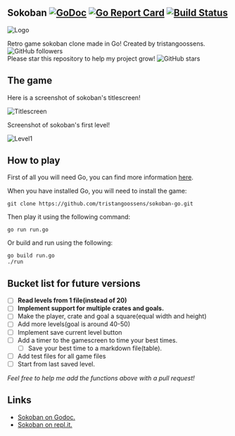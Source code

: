 ## Sokoban [![GoDoc](https://godoc.org/github.com/tristangoossens/sokoban-go?status.svg)](https://godoc.org/github.com/tristangoossens/sokoban-go) [![Go Report Card](https://goreportcard.com/badge/github.com/tristangoossens/sokoban-go)](https://goreportcard.com/report/github.com/tristangoossens/sokoban-go) [![Build Status](https://travis-ci.com/tristangoossens/sokoban-go.svg?branch=master)](https://travis-ci.com/tristangoossens/sokoban-go)

![Logo](https://github.com/tristangoossens/sokoban-go/blob/master/images/logo.png)

Retro game sokoban clone made in Go! Created by tristangoossens. ![GitHub followers](https://img.shields.io/github/followers/tristangoossens?style=social)  
Please star this repository to help my project grow! ![GitHub stars](https://img.shields.io/github/stars/tristangoossens/sokoban-go?style=social)

## The game

Here is a screenshot of sokoban's titlescreen! 

![Titlescreen](https://github.com/tristangoossens/sokoban-go/blob/master/images/game-titlescreen.png)

Screenshot of sokoban's first level!

![Level1](https://github.com/tristangoossens/sokoban-go/blob/master/images/game-gamescreen.png)

## How to play

First of all you will need Go, you can find more information [here](https://golang.org/).

When you have installed Go, you will need to install the game:

```shell
git clone https://github.com/tristangoossens/sokoban-go.git
```

Then play it using the following command:

```shell
go run run.go
```

Or build and run using the following:

```
go build run.go
./run
```

## Bucket list for future versions

- [ ] **Read levels from 1 file(instead of 20)**
- [ ] **Implement support for multiple crates and goals.**
- [ ] Make the player, crate and goal a square(equal width and height)
- [ ] Add more levels(goal is around 40-50)
- [ ] Implement save current level button
- [ ] Add a timer to the gamescreen to time your best times.
    - [ ] Save your best time to a markdown file(table).
- [ ] Add test files for all game files
- [ ] Start from last saved level.

*Feel free to help me add the functions above with a pull request!*

## Links

- [Sokoban on Godoc.](https://godoc.org/github.com/tristangoossens/sokoban-go/game)
- [Sokoban on repl.it.](https://repl.it/@tristangoossens/sokoban-go)

